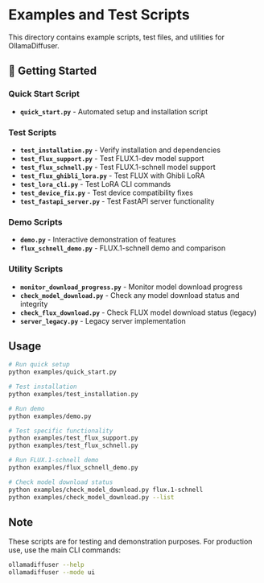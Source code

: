 # Examples and Test Scripts

This directory contains example scripts, test files, and utilities for OllamaDiffuser.

## 🚀 Getting Started

### Quick Start Script
- **`quick_start.py`** - Automated setup and installation script

### Test Scripts
- **`test_installation.py`** - Verify installation and dependencies
- **`test_flux_support.py`** - Test FLUX.1-dev model support
- **`test_flux_schnell.py`** - Test FLUX.1-schnell model support
- **`test_flux_ghibli_lora.py`** - Test FLUX with Ghibli LoRA
- **`test_lora_cli.py`** - Test LoRA CLI commands
- **`test_device_fix.py`** - Test device compatibility fixes
- **`test_fastapi_server.py`** - Test FastAPI server functionality

### Demo Scripts
- **`demo.py`** - Interactive demonstration of features
- **`flux_schnell_demo.py`** - FLUX.1-schnell demo and comparison

### Utility Scripts
- **`monitor_download_progress.py`** - Monitor model download progress
- **`check_model_download.py`** - Check any model download status and integrity
- **`check_flux_download.py`** - Check FLUX model download status (legacy)
- **`server_legacy.py`** - Legacy server implementation

## Usage

```bash
# Run quick setup
python examples/quick_start.py

# Test installation
python examples/test_installation.py

# Run demo
python examples/demo.py

# Test specific functionality
python examples/test_flux_support.py
python examples/test_flux_schnell.py

# Run FLUX.1-schnell demo
python examples/flux_schnell_demo.py

# Check model download status
python examples/check_model_download.py flux.1-schnell
python examples/check_model_download.py --list
```

## Note

These scripts are for testing and demonstration purposes. For production use, use the main CLI commands:

```bash
ollamadiffuser --help
ollamadiffuser --mode ui
``` 